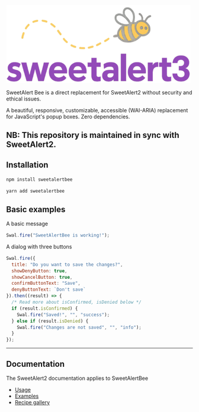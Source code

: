 <a href="https://github.com/jybleau/sweetalertbee">
  <img src="./assets/swal3-logo.png" width="498" alt="SweetAlertBee">
</a>

<br>

SweetAlert Bee is a direct replacement for SweetAlert2 without security and ethical issues.

A beautiful, responsive, customizable, accessible (WAI-ARIA) replacement <br> for JavaScript's popup boxes. Zero dependencies.


NB: This repository is maintained in sync with SweetAlert2.
---

## Installation

`npm install sweetalertbee`

`yarn add sweetalertbee`

## Basic examples

A basic message

```js
Swal.fire("SweetAlertBee is working!");
```

A dialog with three buttons

```js
Swal.fire({
  title: "Do you want to save the changes?",
  showDenyButton: true,
  showCancelButton: true,
  confirmButtonText: "Save",
  denyButtonText: `Don't save`
}).then((result) => {
  /* Read more about isConfirmed, isDenied below */
  if (result.isConfirmed) {
    Swal.fire("Saved!", "", "success");
  } else if (result.isDenied) {
    Swal.fire("Changes are not saved", "", "info");
  }
});
```


---

## Documentation

The SweetAlert2 documentation applies to SweetAlertBee

* [Usage](https://sweetalert2.github.io/#usage)
* [Examples](https://sweetalert2.github.io/#examples)
* [Recipe gallery](https://sweetalert2.github.io/recipe-gallery/)